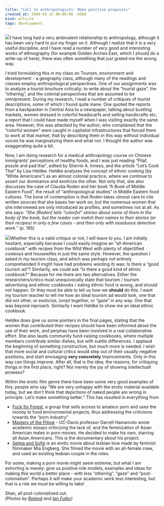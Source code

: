 ```yaml
---
title: "Call to anthropologists: Make positive proposals"
created_at: 2006-03-15 00:00:00 -0500
kind: article
tags: development
---
```


![](http://static.flickr.com/37/79458714_8629b8e281_m.jpg)I have long
had a very ambivalent relationship to anthropology, although it has been
very hard to put my finger on it. Although I realize that it is a very
useful discipline, and I have read a number of very good and interesting
works of ethnography (for example Golden Arches East, which I should do
a write-up of here), there was often something that just grated me the
wrong way.

I tried formulating this in my class on Tourism, environment and
development - a geography class, although many of the readings and
classes employ anthropological perspectives. One of our assignments was
to analyze a tourist brochure critically; to write about the “tourist
gaze”, the “othering”, and the colonial perspectives that are assumed to
be omnipresent. During my research, I read a number of critiques of
tourist descriptions, some of which I found quite inane. One quoted the
reports from a backpacker in Central Asia to a newspaper, talking about
bustling markets, women dressed in colorful headscarfs and selling
handicrafts etc; a report that I could have made myself when I was
visiting exactly the same area. However, this was attacked by the
author, who complained that the “colorful women” were caught in
capitalist infrastructures that forced them to work at that market, that
by describing them in this way without individual voices he was
marginalizing them and what not. I thought the author was exaggerating
quite a bit.

Now, I am doing research for a medical anthropology course on Chinese
immigrants’ perceptions of healthy foods, and I was just reading “Pilaf,
pozole and pad thai”, edited by Sherrie A. Inness, and the article
“Let’s Cook Thai” by Lisa Heldke. Heldke analyzes the concept of ethnic
cooking (by “White Americans”) as an almost colonial practice, where we
continue to assert our dominance and exoticize the other. Not only that,
she also discusses the case of Claudia Roden and her book “A Book of
Middle Eastern Food”, the result of “anthropological studies” in Middle
Eastern food cultures. The bone of contemption is that Roden takes
utmost care to cite written sources that she bases her work on, but the
numerous women that she interviewed are only introduced as profiles, and
sometimes not at all. As she says: *“She [Roden] tells “colorful”
stories about some of them in the body of the book, but the reader can
match their names to their stories (or their recipes) in only a few
cases - and then only with assiduous detective work.”* (p. 185)

![](http://houshuang.org/blog/files/platecucumber.jpg)Whether this is a
valid critique or not, I will leave to you. I am initially hesitant,
especially because I could easily imagine an “all-American cookbook”
with recipes from the Wild West with plenty of objectified cowboys and
housewifes in just the same style. However, the question I asked in my
tourism class, and which was perhaps not entirely comprehended (I might
have had problems wording it) was: Is there a “good tourism ad”?
Similarily, we could ask “Is there a good kind of ethnic cookbook?”
Because for me there are two alternatives. Either the
researchers/critics must unequivocally state that tourism / tourism
advertising and ethnic cookbooks / eating ethnic food is wrong, and
should not happen. Or they must be able to tell us how we **should** do
this. I want my tourism teacher to tell me how an ideal tourism ad would
look, one that did not other, or exoticize, lumpt together, or “gaze” in
any way. One that was beyond reproach. Similarily I want Heldke to show
me an ideal ethnic cookbook.

Heldke does give us some pointers in the final pages, stating that the
women that contributed their recipes should have been informed about the
use of their work, and perphas have been involved in a real
collaborative effort. She also lauds community fund-raising cookbooks,
where multiple members contribute similar dishes, but with subtle
differences. I applaud the beginning of something constructive, but much
more is needed. I wish that more social and cultural critics would step
out of their usually negative positions, and start envisaging **very
concretely** improvements. Only in this way can things improve. After
all, that is the idea, the reasons, for critiquing things in the first
place, right? Not merely the joy of showing intellectuall prowess?

Within the erotic film genre there have been some very good examples of
this; people who say “We are very unhappy with the erotic material
available today, but we don’t think that depictions of naked people are
wrong in principle. Let’s make something better.” This has resulted in
everything from

-   [Fuck for Forest](http://www.fuckforforest.com), a group that sells
  access to amateur porn and uses the money to fund environmental
  projects, thus addressing the criticisms towards the “porn industry”
-   [Masters of the Pillow](http://www.mastersofthepillow.com) -
  UC-Davis professor Darrell Hamamoto wrote academic essays
  criticizing the lack of, and the feminization of Asian American
  males in porn movies. He decided to make his own, starring all Asian
  Americans. This is the documentary about his project.
-   [Selma and Sofie](http://www.story.se/productions.html) is an erotic
  movie about lesbian love made by feminist filmmaker Mia Engberg. She
  filmed the movie with an all-female crew, and used an existing
  lesbian couple in the roles.

For some, making a porn movie might seem extreme, but what I am
exhorting is merely: give us positive role models, examples and ideas
for making this world a better place - with less “othering”, “gaze” and
“post-colonialism”. Perhaps it will make your academic work less
interesting, but that is a risk we must be willing to take!

Stian, all post-colonialized out.\
 *(Photos by [Roland](http://www.flickr.com/photos/roland) and [Ian
Fuller](http://www.flickr.com/photos/ianfuller))*
